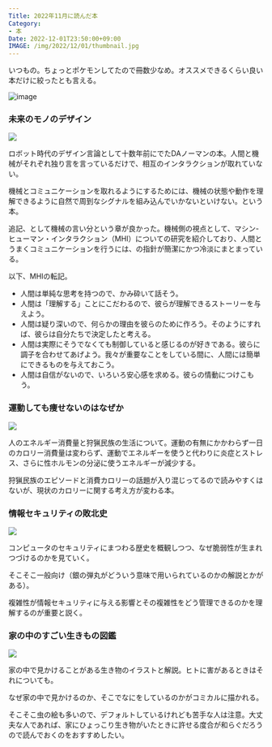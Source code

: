 ```yaml
---
Title: 2022年11月に読んだ本
Category:
- 本
Date: 2022-12-01T23:50:00+09:00
IMAGE: /img/2022/12/01/thumbnail.jpg
---
```


いつもの。ちょっとポケモンしてたので冊数少なめ。オススメできるくらい良い本だけに絞ったとも言える。


![image](/img/2022/12/01/thumbnail.jpg)



### 未来のモノのデザイン

<a href="https://www.amazon.co.jp/%E6%9C%AA%E6%9D%A5%E3%81%AE%E3%83%A2%E3%83%8E%E3%81%AE%E3%83%87%E3%82%B6%E3%82%A4%E3%83%B3-%E3%83%89%E3%83%8A%E3%83%AB%E3%83%89%E3%83%BB-%E3%83%BB%E3%83%8E%E3%83%BC%E3%83%9E%E3%83%B3/dp/4788511347?__mk_ja_JP=%E3%82%AB%E3%82%BF%E3%82%AB%E3%83%8A&keywords=%E6%9C%AA%E6%9D%A5%E3%81%AE%E3%83%A2%E3%83%8E%E3%81%AE%E3%83%87%E3%82%B6%E3%82%A4%E3%83%B3&qid=1669904583&qu=eyJxc2MiOiIwLjYzIiwicXNhIjoiMC4wMCIsInFzcCI6IjAuMDAifQ%3D%3D&sr=8-1&linkCode=li3&tag=ab1025-22&linkId=0233c60fd982120511c4dc898957cfc3&language=ja_JP&ref_=as_li_ss_il" target="_blank"><img border="0" src="//ws-fe.amazon-adsystem.com/widgets/q?_encoding=UTF8&ASIN=4788511347&Format=_SL250_&ID=AsinImage&MarketPlace=JP&ServiceVersion=20070822&WS=1&tag=ab1025-22&language=ja_JP" ></a><img src="https://ir-jp.amazon-adsystem.com/e/ir?t=ab1025-22&language=ja_JP&l=li3&o=9&a=4788511347" width="1" height="1" border="0" alt="" style="border:none !important; margin:0px !important;" />

ロボット時代のデザイン言論として十数年前にでたDAノーマンの本。人間と機械がそれぞれ独り言を言っているだけで、相互のインタラクションが取れていない。

機械とコミュニケーションを取れるようにするためには、機械の状態や動作を理解できるように自然で周到なシグナルを組み込んでいかないといけない。という本。

追記、として機械の言い分という章が良かった。機械側の視点として、マシン-ヒューマン・インタラクション（MHI）についての研究を紹介しており、人間とうまくコミュニケーションを行うには、の指針が簡潔にかつ冷淡にまとまっている。

以下、MHIの転記。

- 人間は単純な思考を持つので、かみ砕いて話そう。
- 人間は「理解する」ことにこだわるので、彼らが理解できるストーリーを与えよう。
- 人間は疑り深いので、何らかの理由を彼らのために作ろう。そのようにすれば、彼らは自分たちで決定したと考える。
- 人間は実際にそうでなくても制御していると感じるのが好きである。彼らに調子を合わせてあげよう。我々が重要なことをしている間に、人間には簡単にできるものを与えておこう。
- 人間は自信がないので、いろいろ安心感を求める。彼らの情動につけこもう。


### 運動しても痩せないのはなぜか

<a href="https://www.amazon.co.jp/%E9%81%8B%E5%8B%95%E3%81%97%E3%81%A6%E3%82%82%E7%97%A9%E3%81%9B%E3%81%AA%E3%81%84%E3%81%AE%E3%81%AF%E3%81%AA%E3%81%9C%E3%81%8B%EF%BC%9A%E4%BB%A3%E8%AC%9D%E3%81%AE%E6%9C%80%E6%96%B0%E7%A7%91%E5%AD%A6%E3%81%8C%E7%A4%BA%E3%81%99%E3%80%8C%E3%81%9D%E3%82%8C%E3%81%A7%E3%82%82%E9%81%8B%E5%8B%95%E3%81%99%E3%81%B9%E3%81%8D%E7%90%86%E7%94%B1%E3%80%8D-%E3%83%8F%E3%83%BC%E3%83%9E%E3%83%B3%E3%83%BB%E3%83%9D%E3%83%B3%E3%83%84%E3%82%A1%E3%83%BC-ebook/dp/B0BJPNGL61?crid=2WIU4NIXHVM4O&keywords=%E9%81%8B%E5%8B%95%E3%81%97%E3%81%A6%E3%82%82%E7%97%A9%E3%81%9B%E3%81%AA%E3%81%84%E3%81%AE%E3%81%AF%E3%81%AA%E3%81%9C%E3%81%8B&qid=1669904605&qu=eyJxc2MiOiIwLjU5IiwicXNhIjoiMC40MiIsInFzcCI6IjAuNDAifQ%3D%3D&sprefix=%E9%81%8B%E5%8B%95%E3%81%97%E3%81%A6%E3%82%82%E7%97%A9%E3%81%9B%E3%81%AA%E3%81%84%E3%81%AE%E3%81%AF%E3%81%AA%E3%81%9C%E3%81%8B%2Caps%2C165&sr=8-1&linkCode=li3&tag=ab1025-22&linkId=021173e313f41a365825bbbbafc49034&language=ja_JP&ref_=as_li_ss_il" target="_blank"><img border="0" src="//ws-fe.amazon-adsystem.com/widgets/q?_encoding=UTF8&ASIN=B0BJPNGL61&Format=_SL250_&ID=AsinImage&MarketPlace=JP&ServiceVersion=20070822&WS=1&tag=ab1025-22&language=ja_JP" ></a><img src="https://ir-jp.amazon-adsystem.com/e/ir?t=ab1025-22&language=ja_JP&l=li3&o=9&a=B0BJPNGL61" width="1" height="1" border="0" alt="" style="border:none !important; margin:0px !important;" />


人のエネルギー消費量と狩猟民族の生活について。運動の有無にかかわらず一日のカロリー消費量は変わらず、運動でエネルギーを使うと代わりに炎症とストレス、さらに性ホルモンの分泌に使うエネルギーが減少する。

狩猟民族のエピソードと消費カロリーの話題が入り混じってるので読みやすくはないが、現状のカロリーに関する考え方が変わる本。


### 情報セキュリティの敗北史

<a href="https://www.amazon.co.jp/%E6%83%85%E5%A0%B1%E3%82%BB%E3%82%AD%E3%83%A5%E3%83%AA%E3%83%86%E3%82%A3%E3%81%AE%E6%95%97%E5%8C%97%E5%8F%B2-%E3%82%A2%E3%83%B3%E3%83%89%E3%83%AA%E3%83%A5%E3%83%BC%E3%83%BB%E3%82%B9%E3%83%81%E3%83%A5%E3%83%AF%E3%83%BC%E3%83%88-ebook/dp/B0BLGKV3F8?_encoding=UTF8&qid=1669904622&sr=8-1&linkCode=li3&tag=ab1025-22&linkId=464acb4fb259677b6dc984b3e326d5eb&language=ja_JP&ref_=as_li_ss_il" target="_blank"><img border="0" src="//ws-fe.amazon-adsystem.com/widgets/q?_encoding=UTF8&ASIN=B0BLGKV3F8&Format=_SL250_&ID=AsinImage&MarketPlace=JP&ServiceVersion=20070822&WS=1&tag=ab1025-22&language=ja_JP" ></a><img src="https://ir-jp.amazon-adsystem.com/e/ir?t=ab1025-22&language=ja_JP&l=li3&o=9&a=B0BLGKV3F8" width="1" height="1" border="0" alt="" style="border:none !important; margin:0px !important;" />

コンピュータのセキュリティにまつわる歴史を概観しつつ、なぜ脆弱性が生まれつづけるのかを見ていく。

そこそこ一般向け（銀の弾丸がどういう意味で用いられているのかの解説とかがある）。

複雑性が情報セキュリティに与える影響とその複雑性をどう管理できるのかを理解するのが重要と説く。


### 家の中のすごい生きもの図鑑

<a href="https://www.amazon.co.jp/%E5%AE%B6%E3%81%AE%E4%B8%AD%E3%81%AE%E3%81%99%E3%81%94%E3%81%84%E7%94%9F%E3%81%8D%E3%82%82%E3%81%AE%E5%9B%B3%E9%91%91-%E4%B9%85%E7%95%99%E9%A3%9B-%E5%85%8B%E6%98%8E-ebook/dp/B07CWM4PWR?_encoding=UTF8&qid=1669904658&sr=8-2&linkCode=li3&tag=ab1025-22&linkId=189531baefed02999abf3995f1b2a4ca&language=ja_JP&ref_=as_li_ss_il" target="_blank"><img border="0" src="//ws-fe.amazon-adsystem.com/widgets/q?_encoding=UTF8&ASIN=B07CWM4PWR&Format=_SL250_&ID=AsinImage&MarketPlace=JP&ServiceVersion=20070822&WS=1&tag=ab1025-22&language=ja_JP" ></a><img src="https://ir-jp.amazon-adsystem.com/e/ir?t=ab1025-22&language=ja_JP&l=li3&o=9&a=B07CWM4PWR" width="1" height="1" border="0" alt="" style="border:none !important; margin:0px !important;" />

家の中で見かけることがある生き物のイラストと解説。ヒトに害があるときはそれについても。

なぜ家の中で見かけるのか、そこでなにをしているのかがコミカルに描かれる。

そこそこ虫の絵も多いので、デフォルトしているけれども苦手な人は注意。大丈夫な人であれば、家にひょっこり生き物がいたときに許せる度合が和らぐだろうので読んでおくのをおすすめしたい。
